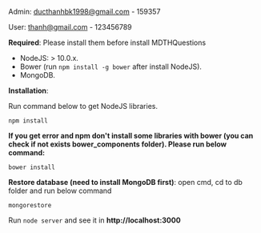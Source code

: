 Admin: ducthanhbk1998@gmail.com - 159357

User: thanh@gmail.com - 123456789

**Required**: Please install them before install MDTHQuestions

- NodeJS: > 10.0.x.
- Bower (run `npm install -g bower` after install NodeJS).
- MongoDB.

**Installation**:

Run command below to get NodeJS libraries.

```
npm install
```

**If you get error and npm don't install some libraries with bower (you can check if not exists bower_components folder). Please run below command:**

```
bower install
```

**Restore database (need to install MongoDB first)**: open cmd, cd to db folder and run below command

```
mongorestore
```

Run `node server` and see it in **http://localhost:3000**
